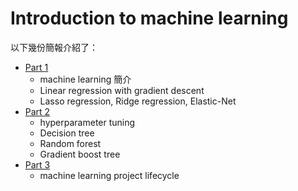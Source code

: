 
# Introduction to machine learning

以下幾份簡報介紹了：
- [Part 1](https://www.canva.com/design/DAF-dcF-c-A/DWs8MLm-Bo5D06Su_6tXNA/view?utm_content=DAF-dcF-c-A&utm_campaign=designshare&utm_medium=link&utm_source=editor)
    - machine learning 簡介
    - Linear regression with gradient descent
    - Lasso regression, Ridge regression, Elastic-Net
- [Part 2](https://www.canva.com/design/DAF8RQ_SO-U/8S897MwxHqHAdAs0bZzHsQ/view?utm_content=DAF8RQ_SO-U&utm_campaign=designshare&utm_medium=link&utm_source=editor)
    - hyperparameter tuning
    - Decision tree
    - Random forest
    - Gradient boost tree
- [Part 3](https://www.canva.com/design/DAF9JWxZL54/qYMGyu_nEtJmcHZFKvnriw/view?utm_content=DAF9JWxZL54&utm_campaign=designshare&utm_medium=link&utm_source=editor)
    - machine learning project lifecycle


